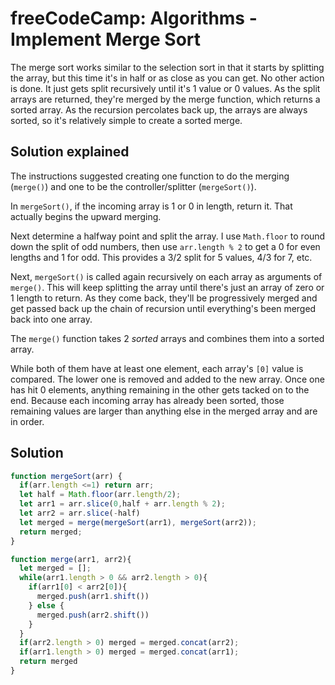# freeCodeCamp: Algorithms - Implement Merge Sort

The merge sort works similar to the selection sort in that it starts by splitting the array, but this time it's in half or as close as you can get. No other action is done. It just gets split recursively until it's 1 value or 0 values. As the split arrays are returned, they're merged by the merge function, which returns a sorted array. As the recursion percolates back up, the arrays are always sorted, so it's relatively simple to create a sorted merge. 

## Solution explained

The instructions suggested creating one function to do the merging (`merge()`) and one to be the controller/splitter (`mergeSort()`).

In `mergeSort()`, if the incoming array is 1 or 0 in length, return it. That actually begins the upward merging.

Next determine a halfway point and split the array. I use `Math.floor` to round down the split of odd numbers, then use `arr.length % 2` to get a 0 for even lengths and 1 for odd. This provides a 3/2 split for 5 values, 4/3 for 7, etc.

Next, `mergeSort()` is called again recursively on each array as arguments of `merge()`. This will keep splitting the array until there's just an array of zero or 1 length to return. As they come back, they'll be progressively merged and get passed back up the chain of recursion until everything's been merged back into one array.

The `merge()` function takes 2 *sorted* arrays and combines them into a sorted array.

While both of them have at least one element, each array's `[0]` value is compared. The lower one is removed and added to the new array. Once one has hit 0 elements, anything remaining in the other gets tacked on to the end. Because each incoming array has already been sorted, those remaining values are larger than anything else in the merged array and are in order.

## Solution
```javascript
function mergeSort(arr) {
  if(arr.length <=1) return arr;
  let half = Math.floor(arr.length/2);
  let arr1 = arr.slice(0,half + arr.length % 2);
  let arr2 = arr.slice(-half)
  let merged = merge(mergeSort(arr1), mergeSort(arr2));
  return merged;
}

function merge(arr1, arr2){
  let merged = [];
  while(arr1.length > 0 && arr2.length > 0){
    if(arr1[0] < arr2[0]){
      merged.push(arr1.shift())
    } else {
      merged.push(arr2.shift())
    }
  }
  if(arr2.length > 0) merged = merged.concat(arr2);
  if(arr1.length > 0) merged = merged.concat(arr1);
  return merged
}
```